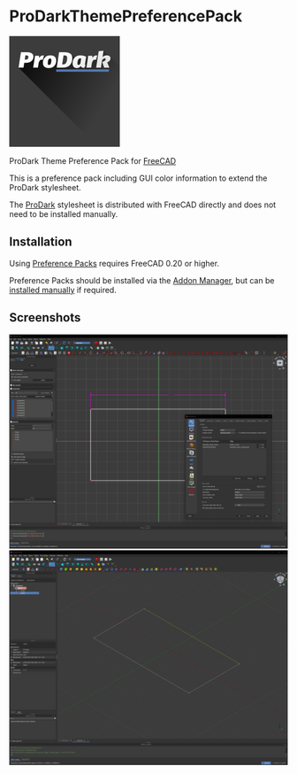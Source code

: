 # ProDarkThemePreferencePack
![Colours](resources/icons/ProDark_200x200.png)

ProDark Theme Preference Pack for [FreeCAD](https://www.freecadweb.org)

This is a preference pack including GUI color information to extend the ProDark stylesheet.

The [ProDark](https://github.com/turn211/ProDark-FreeCAD-theme) stylesheet is distributed with FreeCAD directly and does not need to be installed manually.


## Installation

Using [Preference Packs](https://wiki.freecadweb.org/Preference_Packs) requires FreeCAD 0.20 or higher.

Preference Packs should be installed via the [Addon Manager](https://github.com/FreeCAD/FreeCAD-addons), but can be [installed manually](https://wiki.freecadweb.org/Preference_Packs#Distributing_a_pack) if required.

## Screenshots

![Screenshots](resources/images/ProDark_sketcher.png)
![Screenshots](resources/images/ProDark_grid.png)
